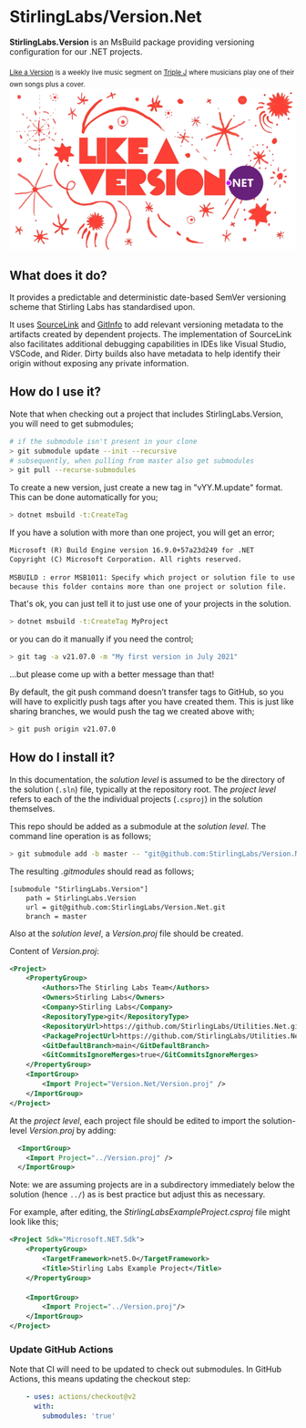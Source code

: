 # StirlingLabs/Version.Net

**StirlingLabs.Version** is an MsBuild package providing versioning configuration for our .NET projects.

<sub>[Like a Version](https://www.abc.net.au/triplej/like-a-version/) is a weekly live music segment on [Triple J](https://www.abc.net.au/triplej/) where musicians play one of their own songs plus a cover.</sub>
![Like a Version.Net](./like-a-version-dotnet.png)

## What does it do?

It provides a predictable and deterministic date-based SemVer versioning scheme that Stirling Labs has standardised upon.

It uses [SourceLink](https://github.com/dotnet/sourcelink/) and [GitInfo](https://github.com/devlooped/GitInfo/) to add relevant versioning metadata to the artifacts created by dependent projects. The implementation of SourceLink also facilitates additional debugging capabilities in IDEs like Visual Studio, VSCode, and Rider. Dirty builds also have metadata to help identify their origin without exposing any private information.

## How do I use it?

Note that when checking out a project that includes StirlingLabs.Version, you will need to get submodules;

```sh
# if the submodule isn't present in your clone
> git submodule update --init --recursive
# subsequently, when pulling from master also get submodules
> git pull --recurse-submodules
```


To create a new version, just create a new tag in "vYY.M.update" format.  This can be done automatically for you;

```sh
> dotnet msbuild -t:CreateTag
```

If you have a solution with more than one project, you will get an error;

```
Microsoft (R) Build Engine version 16.9.0+57a23d249 for .NET
Copyright (C) Microsoft Corporation. All rights reserved.

MSBUILD : error MSB1011: Specify which project or solution file to use because this folder contains more than one project or solution file.
```

That's ok, you can just tell it to just use one of your projects in the solution.

```sh
> dotnet msbuild -t:CreateTag MyProject
```

or you can do it manually if you need the control;

```sh
> git tag -a v21.07.0 -m "My first version in July 2021"
```

...but please come up with a better message than that!

By default, the git push command doesn’t transfer tags to GitHub, so you will have to explicitly push tags after you have created them. This is just like sharing branches, we would push the tag we created above with;

```sh
> git push origin v21.07.0
```

## How do I install it?

In this documentation, the _solution level_ is assumed to be the directory of the solution (`.sln`) file,
typically at the repository root. The _project level_ refers to each of the the individual projects (`.csproj`) in the
solution themselves.

This repo should be added as a submodule at the _solution level_. The command line operation is as follows;

```sh
> git submodule add -b master -- "git@github.com:StirlingLabs/Version.Net.git" "StirlingLabs.Version"
```

The resulting *.gitmodules* should read as follows;

```
[submodule "StirlingLabs.Version"]
    path = StirlingLabs.Version
    url = git@github.com:StirlingLabs/Version.Net.git
    branch = master
```

Also at the _solution level_, a *Version.proj* file should be created.

Content of *Version.proj*:

```xml
<Project>
    <PropertyGroup>
        <Authors>The Stirling Labs Team</Authors>
        <Owners>Stirling Labs</Owners>
        <Company>Stirling Labs</Company>
        <RepositoryType>git</RepositoryType>
        <RepositoryUrl>https://github.com/StirlingLabs/Utilities.Net.git</RepositoryUrl>
        <PackageProjectUrl>https://github.com/StirlingLabs/Utilities.Net</PackageProjectUrl>
        <GitDefaultBranch>main</GitDefaultBranch>
        <GitCommitsIgnoreMerges>true</GitCommitsIgnoreMerges>
    </PropertyGroup>
    <ImportGroup>
        <Import Project="Version.Net/Version.proj" />
    </ImportGroup>
</Project>
```

At the _project level_, each project file should be edited to import the solution-level *Version.proj* by adding:

```xml
  <ImportGroup>
    <Import Project="../Version.proj" />
  </ImportGroup>
```

Note: we are assuming projects are in a subdirectory immediately below the solution (hence `../`) as is best practice but adjust this as necessary.

For example, after editing, the *StirlingLabsExampleProject.csproj* file might look like this;

```xml
<Project Sdk="Microsoft.NET.Sdk">
    <PropertyGroup>
        <TargetFramework>net5.0</TargetFramework>
        <Title>Stirling Labs Example Project</Title>
    </PropertyGroup>

    <ImportGroup>
        <Import Project="../Version.proj"/>
    </ImportGroup>
</Project>
```

### Update GitHub Actions

Note that CI will need to be updated to check out submodules.  In GitHub Actions, this means updating the checkout step:

```yaml
    - uses: actions/checkout@v2
      with:
        submodules: 'true'
```
